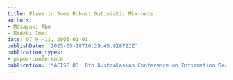 ```yaml
---
title: Flaws in Some Robust Optimistic Mix-nets
authors:
- Masayuki Abe
- Hideki Imai
date: 07 9--11, 2003-01-01
publishDate: '2025-05-18T16:29:46.818722Z'
publication_types:
- paper-conference
publication: '*ACISP 03: 8th Australasian Conference on Information Security and Privacy*'
---
```

